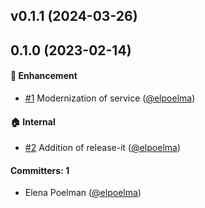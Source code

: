 
## v0.1.1 (2024-03-26)

## 0.1.0 (2023-02-14)

#### :rocket: Enhancement
* [#1](https://github.com/redpencilio/ldes-delta-pusher-service/pull/1) Modernization of service ([@elpoelma](https://github.com/elpoelma))

#### :house: Internal
* [#2](https://github.com/redpencilio/ldes-delta-pusher-service/pull/2) Addition of release-it ([@elpoelma](https://github.com/elpoelma))

#### Committers: 1
- Elena Poelman ([@elpoelma](https://github.com/elpoelma))

